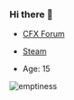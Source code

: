 ### Hi there 👋
* [CFX Forum](https://forum.cfx.re/u/golja_valjev)
* [Steam](https://steamcommunity.com/id/yakinaki)


* Age: 15

![emptiness](https://github-readme-stats.vercel.app/api?username=reduxscripts&show_icons=true&theme=dracula)
